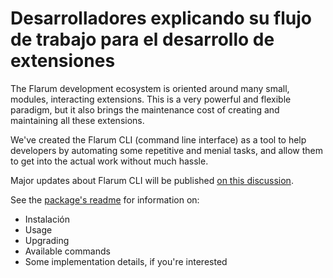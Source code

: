# Desarrolladores explicando su flujo de trabajo para el desarrollo de extensiones

The Flarum development ecosystem is oriented around many small, modules, interacting extensions.
This is a very powerful and flexible paradigm, but it also brings the maintenance cost of creating and maintaining all these extensions.

We've created the Flarum CLI (command line interface) as a tool to help developers by automating some repetitive and menial tasks, and allow them to get into the actual work without much hassle.

Major updates about Flarum CLI will be published [on this discussion](https://discuss.flarum.org/d/28427-flarum-cli-v10).

See the [package's readme](https://github.com/flarum/cli#readme) for information on:

- Instalación
- Usage
- Upgrading
- Available commands
- Some implementation details, if you're interested
